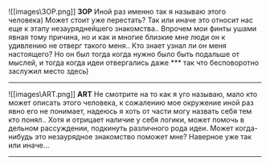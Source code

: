 ![[images\ЗОР.png]]
**ЗОР**
Иной раз именно так я называю этого человека) Может стоит уже перестать? Так или иначе это относит нас еще к этапу незауряднейшего знакомства.. Впрочем мои финты ушами явная тому причина, но и как и многие близкие мне люди он к удивлению не отверг такого меня.. Кто знает узнал ли он меня настоящего? Но он был тогда когда нужно было быть подальше от мыслей, и тогда когда идеи отвергались даже *** так что бесповоротно заслужил место здесь)

---
![[images\ART.png]]
**ART**
Не смотрите на то как я уго называю, мало кто может описать этого человека, к сожалению мое окружение иной раз явно его не понимает, надеюсь я хоть от части могу назвать себя тем кто понял.. Хотя и отрицает наличие у себя логики, может помочь в дельном рассуждении, подкинуть различного рода идеи. Может когда-нибудь это незаурядное знакомство поможет мне? Наверное уже так или иначе...

---
